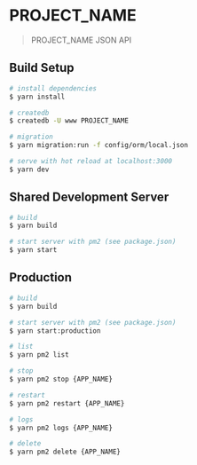 # PROJECT_NAME

> PROJECT_NAME JSON API

## Build Setup

``` bash
# install dependencies
$ yarn install

# createdb
$ createdb -U www PROJECT_NAME

# migration
$ yarn migration:run -f config/orm/local.json

# serve with hot reload at localhost:3000
$ yarn dev
```

## Shared Development Server

```bash
# build
$ yarn build

# start server with pm2 (see package.json)
$ yarn start
```

## Production

```bash
# build
$ yarn build

# start server with pm2 (see package.json)
$ yarn start:production

# list
$ yarn pm2 list

# stop
$ yarn pm2 stop {APP_NAME}

# restart
$ yarn pm2 restart {APP_NAME}

# logs
$ yarn pm2 logs {APP_NAME}

# delete
$ yarn pm2 delete {APP_NAME}
```

<!-- ## Docker

```
% docker login dr.esuni.jp # ID/PW は GitLab のアカウント
% docker-compose up
```

### Docker イメージのビルド

```
# DB サーバー
docker build -t dr.esuni.jp/esuni/PROJECT_NAME/db -f docker/db/Dockerfile .
docker push dr.esuni.jp/esuni/PROJECT_NAME/db

# WEB サーバー
docker build -t dr.esuni.jp/esuni/PROJECT_NAME/web -f docker/web/Dockerfile .
docker push dr.esuni.jp/esuni/PROJECT_NAME/web
``` -->

